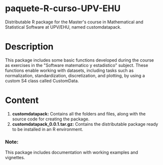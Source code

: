 # paquete-R-curso-UPV-EHU
Distributable R package for the Master's course in Mathematical and Statistical Software at UPV/EHU, named customdatapack.

# Description
This package includes some basic functions developed during the course as exercises in the "Software matematico y estadistico" subject. 
These functions enable working with datasets, including tasks such as normalization, standardization, discretization, and plotting, by using a custom S4 class called CustomData. 

# Content
1. **customdatapack:** Contains all the folders and files, along with the source code for creating the package.
2. **customdatapack_0.0.1.tar.gz:** Contains the distributable package ready to be installed in an R environment.

### Note:
This package includes documentation with working examples and vignettes.
